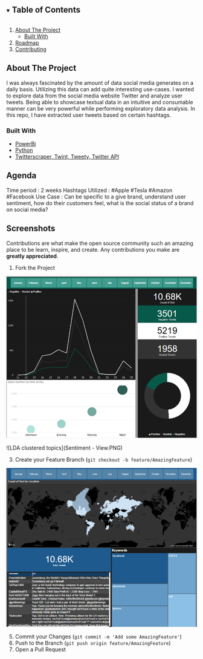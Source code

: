 <!-- TABLE OF CONTENTS -->
<details open="open">
  <summary><h2 style="display: inline-block">Table of Contents</h2></summary>
  <ol>
    <li>
      <a href="#about-the-project">About The Project</a>
      <ul>
        <li><a href="#built-with">Built With</a></li>
      </ul>
    </li>
    <li><a href="#agenda">Roadmap</a></li>
    <li><a href="#screenshots">Contributing</a></li>

  </ol>
</details>



<!-- ABOUT THE PROJECT -->
## About The Project

I was always fascinated by the amount of data social media generates on a daily basis. Utilizing this data can add quite interesting use-cases. I wanted to explore data from the social media website Twitter and analyze user tweets. Being able to showcase textual data in an intuitive and consumable manner can be very powerful while performing exploratory data analysis. In this repo, I have extracted user tweets based on certain hashtags. 


### Built With

* [PowerBi]()
* [Python]()
* [Twitterscraper, Twint, Tweety, Twitter API]()


<!-- Agenda -->
## Agenda

Time period : 2 weeks
Hashtags Utilized : #Apple #Tesla #Amazon #Facebook 
Use Case : Can be specific to a give brand, understand user sentiment, how do their customers feel, what is the social status of a brand on social media?


<!-- Screenshots -->
## Screenshots

Contributions are what make the open source community such an amazing place to be learn, inspire, and create. Any contributions you make are **greatly appreciated**.

1. Fork the Project
<img src="Sentiment - View.png" alt="Sentiment View">

![LDA clustered topics](Sentiment - View.PNG)

3. Create your Feature Branch (`git checkout -b feature/AmazingFeature`)

<img src="Geographic - View.png" alt="Geographic View">

5. Commit your Changes (`git commit -m 'Add some AmazingFeature'`)
6. Push to the Branch (`git push origin feature/AmazingFeature`)
7. Open a Pull Request






